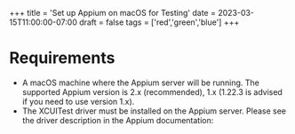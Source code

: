 +++
title = 'Set up Appium on macOS for Testing'
date = 2023-03-15T11:00:00-07:00
draft = false
tags = ['red','green','blue']
+++

# Requirements
- A macOS machine where the Appium server will be running. The supported Appium version is 2.x (recommended), 1.x (1.22.3 is advised if you need to use version 1.x).
- The XCUITest driver must be installed on the Appium server. Please see the driver description in the Appium documentation:


